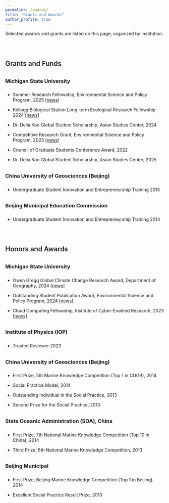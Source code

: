 ```yaml
---
permalink: /awards/
title: "Grants and Awards"
author_profile: true
---
```


<style>
h2 {
 margin-top: 3.5em;     
 margin-bottom: 0.6em;
 font-weight: 600;
}

h3 {
 margin-top: 2em;
 margin-bottom: 1.5em;
 font-weight: 500;
}

h2::after {
 display: none !important;
}

h3::after {
 display: none !important;
}

ul li, ol li {
 margin-bottom: 0.25em;
}

hr {
 display: none !important;
}
</style>

Selected awards and grants are listed on this page, organized by institution.

## Grants and Funds
### <strong>Michigan State University</strong>
* Summer Research Fellowship, Environmental Science and Policy Program, 2025 <a href="https://espp.msu.edu/resources/summer-research-fellowships.html">[news]</a>

* Kellogg Biological Station Long-term Ecological Research Fellowship 2024 <a href="https://lter.kbs.msu.edu/get-involved/lter-graduate-fellowships/">[news]</a>

* Dr. Delia Koo Global Student Scholarship, Asian Studies Center, 2024

* Competitive Research Grant, Environmental Science and Policy Program, 2023 <a href="https://espp.msu.edu/resources/competitive-research-grant.html">[news]</a>

* Council of Graduate Students Conference Award, 2022

* Dr. Delia Koo Global Student Scholarship, Asian Studies Center, 2025 

### <strong>China University of Geosciences (Beijing)</strong>
* Undergraduate Student Innovation and Entrepreneurship Training 2015

### <strong>Beijing Municipal Education Commission</strong>
* Undergraduate Student Innovation and Entrepreneurship Training 2014

## Honors and Awards
### <strong>Michigan State University</strong>
* Owen Gregg Global Climate Change Research Award, Department of Geography, 2024 <a href="https://geo.msu.edu/news-events/news/2024-05-20.html">[news]</a>

* Outstanding Student Publication Award, Environmental Science and Policy Program, 2024 <a href="https://espp.msu.edu/resources/publication-awards.html">[news]</a>

* Cloud Computing Fellowship, Institute of Cyber-Enabled Research, 2023 <a href="https://icer.msu.edu/News/2023-Cloud-Computing-Fellows-Embark-on-Journey-of-Innovation">[news]</a>

### <strong>Institute of Physics (IOP)</strong>
* Trusted Reviewer 2023

### <strong>China University of Geosciences (Beijing)</strong>
* First Prize, 5th Marine Knowledge Competition (Top 1 in CUGB), 2014

* Social Practice Model, 2014

* Outstanding Individual in the Social Practice, 2013

* Second Prize for the Social Practice, 2013

### <strong>State Oceanic Administration (SOA), China</strong>
* First Prize, 7th National Marine Knowledge Competition (Top 10 in China), 2014

* Third Prize, 6th National Marine Knowledge Competition, 2013

### <strong>Beijing Municipal</strong>
* First Prize, Beijing Marine Knowledge Competition (Top 1 in Beijing), 2014

* Excellent Social Practice Result Prize, 2013

